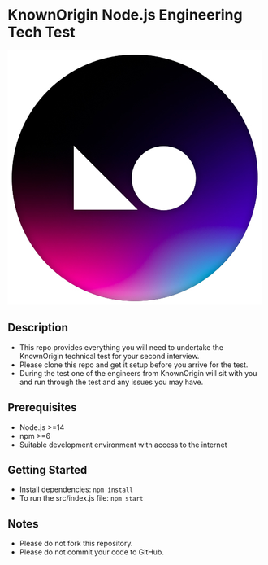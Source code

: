 # KnownOrigin Node.js Engineering Tech Test

![KnownOrigin Logo](ko-logo.jpg)

## Description
- This repo provides everything you will need to undertake the KnownOrigin technical test for your second interview.
- Please clone this repo and get it setup before you arrive for the test.
- During the test one of the engineers from KnownOrigin will sit with you and run through the test and any issues you may have.

## Prerequisites

* Node.js >=14
* npm >=6
* Suitable development environment with access to the internet

## Getting Started

* Install dependencies: `npm install`
* To run the src/index.js file: `npm start`


## Notes

* Please do not fork this repository.
* Please do not commit your code to GitHub.